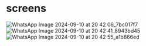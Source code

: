 # screens
![WhatsApp Image 2024-09-10 at 20 42 06_7bc017f7](https://github.com/user-attachments/assets/05da3386-7c49-422b-8fa2-6ac0a4546229)     ![WhatsApp Image 2024-09-10 at 20 42 41_8943bd45](https://github.com/user-attachments/assets/f226600d-53e3-4610-84c1-37f932a30ca5)                 ![WhatsApp Image 2024-09-10 at 20 42 55_a1b866ed](https://github.com/user-attachments/assets/4554378a-4c03-4374-814d-c4fb45b50684)
